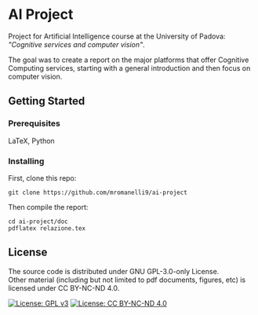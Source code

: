 # AI Project
Project for Artificial Intelligence course at the University of Padova: _"Cognitive services and computer vision"_.

The goal was to create a report on the major platforms that offer Cognitive Computing services,
starting with a general introduction and then focus on computer vision. 

## Getting Started
### Prerequisites
LaTeX, Python

### Installing
First, clone this repo:
```
git clone https://github.com/mromanelli9/ai-project
```
Then compile the report:
```
cd ai-project/doc
pdflatex relazione.tex
```

## License
The source code is distributed under GNU GPL-3.0-only License.  
Other material (including but not limited to pdf documents, figures, etc) is licensed under CC BY-NC-ND 4.0.  

[![License: GPL v3](https://img.shields.io/badge/License-GPLv3-blue.svg)](https://www.gnu.org/licenses/gpl-3.0)
[![License: CC BY-NC-ND 4.0](https://img.shields.io/badge/License-CC%20BY--NC--ND%204.0-lightgrey.svg)](https://creativecommons.org/licenses/by-nc-nd/4.0/)
